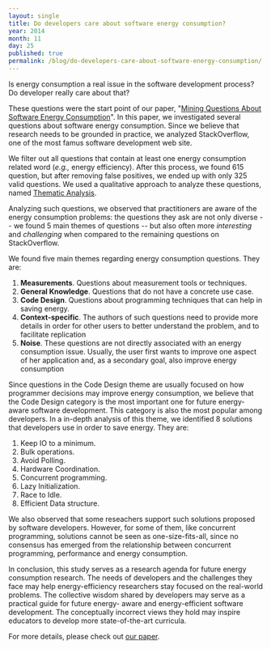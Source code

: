 ```yaml
---
layout: single
title: Do developers care about software energy consumption?
year: 2014
month: 11
day: 25
published: true
permalink: /blog/do-developers-care-about-software-energy-consumption/
---
```


Is energy consumption a real issue in the software development process? Do developer really care about that?

These questions were the start point of our paper, "[Mining Questions About Software Energy Consumption](http://gustavopinto.github.io/lost+found/msr2014.pdf)". In this paper, we investigated several questions about software energy consumption. Since we believe that research needs to be grounded in practice, we analyzed StackOverflow, one of the most famus software development web site.

We filter out all questions that contain at least one energy consumption related word (*e.g.,* energy efficiency). After this process, we found 615 question, but after removing false positives, we ended up with only 325  valid questions. We used a qualitative approach to analyze these questions, named [Thematic Analysis](http://en.wikipedia.org/wiki/Thematic_analysis).

Analyzing such questions, we observed that practitioners are aware of the energy consumption problems: the questions they ask are not only diverse -- we found 5 main themes of questions -- but also often more *interesting* and *challenging* when compared to the remaining questions on StackOverflow.

We found five main themes regarding energy consumption questions. They are:


1. **Measurements**. Questions about measurement tools or techniques.
2. **General Knowledge**. Questions that do not have a concrete use case.
3. **Code Design**. Questions about programming techniques that can help in saving energy.
4. **Context-specific**. The authors of such questions need to provide more details in order for other users to better understand the problem, and to facilitate replication
5. **Noise**. These questions are not directly associated with an energy consumption issue. Usually, the user first wants to improve one aspect of her application and, as a secondary goal, also improve energy consumption


Since questions in the Code Design theme are usually focused on how programmer decisions may improve energy consumption, we believe that the Code Design category is the most important one for future energy-aware software development. This category is also the most popular among developers. In a in-depth analysis of this theme, we identified 8 solutions that developers use in order to save energy. They are:

1. Keep IO to a minimum.
2. Bulk operations.
3. Avoid Polling.
4. Hardware Coordination.
5. Concurrent programming.
6. Lazy Initialization.
7. Race to Idle.
8. Efficient Data structure.

We also observed that some reseachers support such solutions proposed by software developers. However, for some of them, like concurrent programming, solutions cannot be seen as one-size-fits-all, since no consensus has emerged from the relationship between concurrent programming, performance and energy consumption.

In conclusion, this study serves as a research agenda for future energy consumption research. The needs of developers and the challenges they face may help energy-efficiency researchers stay focused on the real-world problems. The collective wisdom shared by developers may serve as a practical guide for future energy- aware and energy-efficient software development. The conceptually incorrect views they hold may inspire educators to develop more state-of-the-art curricula.

For more details, please check out [our paper](http://gustavopinto.github.io/lost+found/msr2014.pdf).
